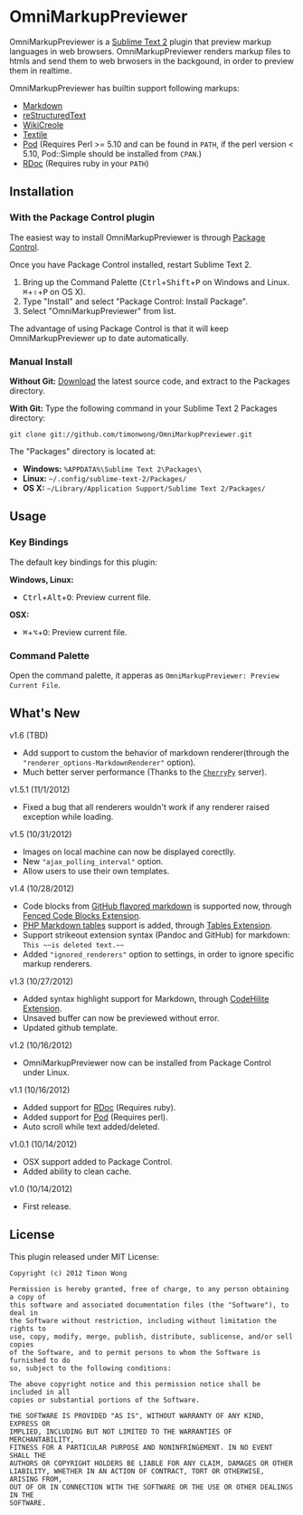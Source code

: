 OmniMarkupPreviewer
===================

OmniMarkupPreviewer is a [Sublime Text 2](http://www.sublimetext.com/2) plugin
that preview markup languages in web browsers. OmniMarkupPreviewer renders markup
files to htmls and send them to web brwosers in the backgound, in order to preview
them in realtime.

OmniMarkupPreviewer has builtin support following markups:

* [Markdown](http://daringfireball.net/projects/markdown/)
* [reStructuredText](http://docutils.sourceforge.net/rst.html)
* [WikiCreole](http://wikicreole.org/)
* [Textile](http://www.textism.com/tools/textile/)
* [Pod](http://search.cpan.org/dist/perl/pod/perlpod.pod)
(Requires Perl >= 5.10 and can be found in `PATH`, if the perl version < 5.10,
Pod::Simple should be installed from `CPAN`.)
* [RDoc](http://rdoc.sourceforge.net/) (Requires ruby in your `PATH`)


Installation
------------

### With the Package Control plugin
The easiest way to install OmniMarkupPreviewer is through [Package Control](http://wbond.net/sublime_packages/package_control).

Once you have Package Control installed, restart Sublime Text 2.

1. Bring up the Command Palette (<kbd>Ctrl</kbd>+<kbd>Shift</kbd>+<kbd>P</kbd> on Windows and Linux.
<kbd>⌘</kbd>+<kbd>⇧</kbd>+<kbd>P</kbd> on OS X).
2. Type "Install" and select "Package Control: Install Package".
3. Select "OmniMarkupPreviewer" from list.

The advantage of using Package Control is that it will keep OmniMarkupPreviewer up to date automatically.


### Manual Install
**Without Git:**
[Download](https://github.com/timonwong/OmniMarkupPreviewer) the latest source code, and extract to the Packages directory.

**With Git:**
Type the following command in your Sublime Text 2 Packages directory:

`git clone git://github.com/timonwong/OmniMarkupPreviewer.git`

The "Packages" directory is located at:

* **Windows:**  `%APPDATA%\Sublime Text 2\Packages\`
* **Linux:**    `~/.config/sublime-text-2/Packages/`
* **OS X:**     `~/Library/Application Support/Sublime Text 2/Packages/`


Usage
-----

### Key Bindings

The default key bindings for this plugin:

**Windows, Linux:**

* <kbd>Ctrl</kbd>+<kbd>Alt</kbd>+<kbd>O</kbd>: Preview current file.

**OSX:**

* <kbd>⌘</kbd>+<kbd>⌥</kbd>+<kbd>O</kbd>: Preview current file.


### Command Palette

Open the command palette, it apperas as `OmniMarkupPreviewer: Preview Current File`.


What's New
----------

v1.6 (TBD)

* Add support to custom the behavior of markdown renderer(through the `"renderer_options-MarkdownRenderer"` option).
* Much better server performance (Thanks to the [`CherryPy`](http://www.cherrypy.org/) server).

v1.5.1 (11/1/2012)

* Fixed a bug that all renderers wouldn't work if any renderer raised exception while loading.

v1.5 (10/31/2012)

* Images on local machine can now be displayed corectlly.
* New `"ajax_polling_interval"` option.
* Allow users to use their own templates.

v1.4 (10/28/2012)

* Code blocks from [GitHub flavored markdown](http://github.github.com/github-flavored-markdown/) is supported now,
through [Fenced Code Blocks Extension](http://packages.python.org/Markdown/extensions/fenced_code_blocks.html).
* [PHP Markdown tables](http://michelf.ca/projects/php-markdown/extra/#table) support is added,
through [Tables Extension](http://packages.python.org/Markdown/extensions/tables.html).
* Support strikeout extension syntax (Pandoc and GitHub) for markdown: `This ~~is deleted text.~~`
* Added `"ignored_renderers"` option to settings, in order to ignore specific markup renderers.

v1.3 (10/27/2012)

* Added syntax highlight support for Markdown, through [CodeHilite Extension](http://packages.python.org/Markdown/extensions/code_hilite.html).
* Unsaved buffer can now be previewed without error.
* Updated github template.

v1.2 (10/16/2012)

* OmniMarkupPreviewer now can be installed from Package Control under Linux.

v1.1 (10/16/2012)

* Added support for [RDoc](http://rdoc.sourceforge.net/) (Requires ruby).
* Added support for [Pod](http://search.cpan.org/dist/perl/pod/perlpod.pod) (Requires perl).
* Auto scroll while text added/deleted.

v1.0.1 (10/14/2012)

* OSX support added to Package Control.
* Added ability to clean cache.

v1.0 (10/14/2012)

* First release.


License
-------

This plugin released under MIT License:

    Copyright (c) 2012 Timon Wong

    Permission is hereby granted, free of charge, to any person obtaining a copy of
    this software and associated documentation files (the "Software"), to deal in
    the Software without restriction, including without limitation the rights to
    use, copy, modify, merge, publish, distribute, sublicense, and/or sell copies
    of the Software, and to permit persons to whom the Software is furnished to do
    so, subject to the following conditions:

    The above copyright notice and this permission notice shall be included in all
    copies or substantial portions of the Software.

    THE SOFTWARE IS PROVIDED "AS IS", WITHOUT WARRANTY OF ANY KIND, EXPRESS OR
    IMPLIED, INCLUDING BUT NOT LIMITED TO THE WARRANTIES OF MERCHANTABILITY,
    FITNESS FOR A PARTICULAR PURPOSE AND NONINFRINGEMENT. IN NO EVENT SHALL THE
    AUTHORS OR COPYRIGHT HOLDERS BE LIABLE FOR ANY CLAIM, DAMAGES OR OTHER
    LIABILITY, WHETHER IN AN ACTION OF CONTRACT, TORT OR OTHERWISE, ARISING FROM,
    OUT OF OR IN CONNECTION WITH THE SOFTWARE OR THE USE OR OTHER DEALINGS IN THE
    SOFTWARE.
